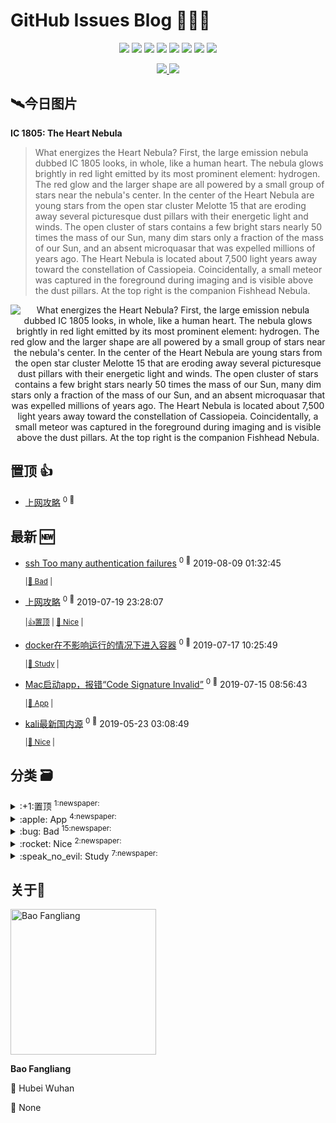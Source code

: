 
# GitHub Issues Blog :tada::tada::tada:

<p align='center'>
    <img src="https://badgen.net/circleci/github/Bobjoy/bobjoy.github.io"/>
    <img src="https://badgen.net/badge/labels/5"/>
    <img src="https://badgen.net/badge/issues/30"/>
    <img src="https://badgen.net/badge/last-commit/2019-09-12 00:07:16"/>
    <img src="https://badgen.net/github/forks/Bobjoy/bobjoy.github.io"/>
    <img src="https://badgen.net/github/stars/Bobjoy/bobjoy.github.io"/>
    <img src="https://badgen.net/github/watchers/Bobjoy/bobjoy.github.io"/>
    <img src="https://badgen.net/github/release/Bobjoy/bobjoy.github.io"/>
</p>

<p align='center'>
    <a href="https://github.com/Bobjoy/visitor-count-badge">
        <img src="https://visitor-count-badge.herokuapp.com/total.svg?repo_id=Bobjoy.bobjoy.github.io"/>
    </a>
    <a href="https://github.com/Bobjoy/visitor-count-badge">
        <img src="https://visitor-count-badge.herokuapp.com/today.svg?repo_id=Bobjoy.bobjoy.github.io"/>
    </a>
</p>

## :artificial_satellite:今日图片

**IC 1805: The Heart Nebula**

> What energizes the Heart Nebula? First, the large emission nebula dubbed IC 1805 looks, in whole, like a human heart.  The nebula glows brightly in red light emitted by its most prominent element: hydrogen.  The red glow and the larger shape are all powered by a small group of stars near the nebula's center.  In the center of the Heart Nebula are young stars from the open star cluster Melotte 15 that are eroding away several picturesque dust pillars with their energetic light and winds. The open cluster of stars contains a few bright stars nearly 50 times the mass of our Sun, many dim stars only a fraction of the mass of our Sun, and an absent microquasar that was expelled millions of years ago.  The Heart Nebula is located about 7,500 light years away toward the constellation of Cassiopeia.  Coincidentally, a small meteor was captured in the foreground during imaging  and is visible above the dust pillars.  At the top right is the companion Fishhead Nebula.

<center>
    <img src="https://apod.nasa.gov/apod/image/1909/HeartNebula_Falls_960.jpg" title="IC 1805: The Heart Nebula" alt="What energizes the Heart Nebula? First, the large emission nebula dubbed IC 1805 looks, in whole, like a human heart.  The nebula glows brightly in red light emitted by its most prominent element: hydrogen.  The red glow and the larger shape are all powered by a small group of stars near the nebula's center.  In the center of the Heart Nebula are young stars from the open star cluster Melotte 15 that are eroding away several picturesque dust pillars with their energetic light and winds. The open cluster of stars contains a few bright stars nearly 50 times the mass of our Sun, many dim stars only a fraction of the mass of our Sun, and an absent microquasar that was expelled millions of years ago.  The Heart Nebula is located about 7,500 light years away toward the constellation of Cassiopeia.  Coincidentally, a small meteor was captured in the foreground during imaging  and is visible above the dust pillars.  At the top right is the companion Fishhead Nebula."/>
</center>


## 置顶 :thumbsup: 
- [上网攻略](https://github.com/Bobjoy/bobjoy.github.io/issues/29)  <sup>0 :speech_balloon:</sup>  	 
## 最新 :new: 
- [ssh Too many authentication failures](https://github.com/Bobjoy/bobjoy.github.io/issues/30) <sup>0 :speech_balloon:</sup>  			 2019-08-09 01:32:45

 	<sub>|</sub><sub>[:bug: Bad](https://github.com/Bobjoy/bobjoy.github.io/labels/%3Abug%3A%20Bad)	|	</sub>

- [上网攻略](https://github.com/Bobjoy/bobjoy.github.io/issues/29) <sup>0 :speech_balloon:</sup>  			 2019-07-19 23:28:07

 	<sub>|</sub><sub>[:+1:置顶](https://github.com/Bobjoy/bobjoy.github.io/labels/%3A%2B1%3A%E7%BD%AE%E9%A1%B6)	|	</sub><sub>[:rocket: Nice](https://github.com/Bobjoy/bobjoy.github.io/labels/%3Arocket%3A%20Nice)	|	</sub>

- [docker在不影响运行的情况下进入容器](https://github.com/Bobjoy/bobjoy.github.io/issues/28) <sup>0 :speech_balloon:</sup>  			 2019-07-17 10:25:49

 	<sub>|</sub><sub>[:speak_no_evil: Study](https://github.com/Bobjoy/bobjoy.github.io/labels/%3Aspeak_no_evil%3A%20Study)	|	</sub>

- [Mac启动app，报错“Code Signature Invalid”](https://github.com/Bobjoy/bobjoy.github.io/issues/27) <sup>0 :speech_balloon:</sup>  			 2019-07-15 08:56:43

 	<sub>|</sub><sub>[:apple: App](https://github.com/Bobjoy/bobjoy.github.io/labels/%3Aapple%3A%20App)	|	</sub>

- [kali最新国内源](https://github.com/Bobjoy/bobjoy.github.io/issues/26) <sup>0 :speech_balloon:</sup>  			 2019-05-23 03:08:49

 	<sub>|</sub><sub>[:rocket: Nice](https://github.com/Bobjoy/bobjoy.github.io/labels/%3Arocket%3A%20Nice)	|	</sub>

## 分类  :card_file_box: 

<details>
<summary>:+1:置顶	<sup>1:newspaper:</sup></summary>

- [上网攻略](https://github.com/Bobjoy/bobjoy.github.io/issues/29)  <sup>0 :speech_balloon:</sup>  	 


</details>

<details>
<summary>:apple: App	<sup>4:newspaper:</sup></summary>

- [Mac启动app，报错“Code Signature Invalid”](https://github.com/Bobjoy/bobjoy.github.io/issues/27)  <sup>0 :speech_balloon:</sup>  	 
- [NavicatPremium12无限重置试用脚本（MacOS版）](https://github.com/Bobjoy/bobjoy.github.io/issues/19)  <sup>0 :speech_balloon:</sup>  	 
- [Eclipse启动卡死](https://github.com/Bobjoy/bobjoy.github.io/issues/5)  <sup>0 :speech_balloon:</sup>  	 
- [“XXX.app”已损坏，打不开。 您应该将它移到废纸篓](https://github.com/Bobjoy/bobjoy.github.io/issues/1)  <sup>0 :speech_balloon:</sup>  	 


</details>

<details>
<summary>:bug: Bad	<sup>15:newspaper:</sup></summary>

- [ssh Too many authentication failures](https://github.com/Bobjoy/bobjoy.github.io/issues/30)  <sup>0 :speech_balloon:</sup>  	 
- [Required String[] parameter 'xxx' is not present](https://github.com/Bobjoy/bobjoy.github.io/issues/24)  <sup>0 :speech_balloon:</sup>  	 
- [RVM is not a function](https://github.com/Bobjoy/bobjoy.github.io/issues/22)  <sup>0 :speech_balloon:</sup>  	 
- [activiti保存模型时报Enclosed Exception: 元素类型 "path" 必须后跟属性规范 ">" 或 "/>"错误解决方法](https://github.com/Bobjoy/bobjoy.github.io/issues/21)  <sup>0 :speech_balloon:</sup>  	 
- [ORA-06553: PLS-306: 调用 'OGC_X' 时参数个数或类型错误](https://github.com/Bobjoy/bobjoy.github.io/issues/20)  <sup>0 :speech_balloon:</sup>  	 
- [git pull的时候报错：fatal: protocol error: bad pack header](https://github.com/Bobjoy/bobjoy.github.io/issues/17)  <sup>0 :speech_balloon:</sup>  	 
- [supervisor unknown error making dispatchers for 'nginx': EACCES](https://github.com/Bobjoy/bobjoy.github.io/issues/16)  <sup>0 :speech_balloon:</sup>  	 
- [解决Mac java.net Local host name unknown error的方法](https://github.com/Bobjoy/bobjoy.github.io/issues/14)  <sup>0 :speech_balloon:</sup>  	 
- [site-functions is not writable](https://github.com/Bobjoy/bobjoy.github.io/issues/13)  <sup>0 :speech_balloon:</sup>  	 
- [zsh compinit: insecure directories](https://github.com/Bobjoy/bobjoy.github.io/issues/12)  <sup>0 :speech_balloon:</sup>  	 
- [Eclipse异常之Could not write metadata for "xxx"](https://github.com/Bobjoy/bobjoy.github.io/issues/11)  <sup>0 :speech_balloon:</sup>  	 
- [写gulp流的时候报错](https://github.com/Bobjoy/bobjoy.github.io/issues/9)  <sup>0 :speech_balloon:</sup>  	 
- [git-credential-winstore.exe": No such file or directory](https://github.com/Bobjoy/bobjoy.github.io/issues/8)  <sup>0 :speech_balloon:</sup>  	 
- [MySQL下出现Unknown column 'xxx' in 'on clause'的解决方法](https://github.com/Bobjoy/bobjoy.github.io/issues/6)  <sup>0 :speech_balloon:</sup>  	 
- [JDWP Transport dt_socket failed to initialize](https://github.com/Bobjoy/bobjoy.github.io/issues/2)  <sup>0 :speech_balloon:</sup>  	 


</details>

<details>
<summary>:rocket: Nice	<sup>2:newspaper:</sup></summary>

- [上网攻略](https://github.com/Bobjoy/bobjoy.github.io/issues/29)  <sup>0 :speech_balloon:</sup>  	 
- [kali最新国内源](https://github.com/Bobjoy/bobjoy.github.io/issues/26)  <sup>0 :speech_balloon:</sup>  	 


</details>

<details>
<summary>:speak_no_evil: Study	<sup>7:newspaper:</sup></summary>

- [docker在不影响运行的情况下进入容器](https://github.com/Bobjoy/bobjoy.github.io/issues/28)  <sup>0 :speech_balloon:</sup>  	 
- [Content-Disposition](https://github.com/Bobjoy/bobjoy.github.io/issues/25)  <sup>0 :speech_balloon:</sup>  	 
- [Vue从入坑到出坑](https://github.com/Bobjoy/bobjoy.github.io/issues/23)  <sup>0 :speech_balloon:</sup>  	 
- [mysql授权root远程访问](https://github.com/Bobjoy/bobjoy.github.io/issues/15)  <sup>0 :speech_balloon:</sup>  	 
- [国内较快的maven镜像](https://github.com/Bobjoy/bobjoy.github.io/issues/7)  <sup>0 :speech_balloon:</sup>  	 
- [Win10系统离线安装.NET Framework小技巧](https://github.com/Bobjoy/bobjoy.github.io/issues/4)  <sup>0 :speech_balloon:</sup>  	 
- [MySQL自定义安装Windows服务](https://github.com/Bobjoy/bobjoy.github.io/issues/3)  <sup>6 :speech_balloon:</sup>  	 


</details>

## 关于:boy:

[<img alt="Bao Fangliang" src="https://avatars0.githubusercontent.com/u/3348553?v=4" width="233"/>](https://github.com/Bobjoy)

**Bao Fangliang**

:round_pushpin: Hubei Wuhan

:black_flag: None
